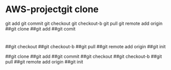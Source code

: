 # AWS-projectgit clone
git add
git commit
git checkout
git checkout-b
git pull
git remote add origin
##git clone
##git add
##git comit
#
##git checkout
##git checkout-b
##git pull
##git remote add origin
##git init

##git clone
##git add
##git commit
##git checkout
##git checkout-b
##git pull
##git remote add origin
##git init
